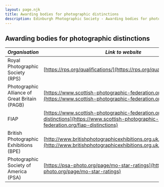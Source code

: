 ```yaml
---
layout: page.njk
title: Awarding bodies for photographic distinctions
description: Edinburgh Photographic Society - Awarding bodies for photographic distinctions
---
```


## Awarding bodies for photographic distinctions

| _Organisation_ | _Link to website_ |
| --- | --- |
| Royal Photographic Society (RPS) | [https://rps.org/qualifications/](https://rps.org/qualifications/) |
| Photographic Alliance of Great Britain (PAGB) | [https://www.scottish-photographic-federation.org/pagb-awards](https://www.scottish-photographic-federation.org/pagb-awards) |
| FIAP | [https://www.scottish-photographic-federation.org/fiap-distinctions](https://www.scottish-photographic-federation.org/fiap-distinctions) |
| British Photographic Exhibitions (BPE) | [http://www.britishphotographicexhibitions.org.uk/index.php/awards](http://www.britishphotographicexhibitions.org.uk/index.php/awards) |
| Photographic Society of America (PSA) | [https://psa-photo.org/page/mo-star-ratings](https://psa-photo.org/page/mo-star-ratings) |


